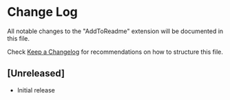 # Change Log

All notable changes to the "AddToReadme" extension will be documented in this file.

Check [Keep a Changelog](http://keepachangelog.com/) for recommendations on how to structure this file.

## [Unreleased]

- Initial release